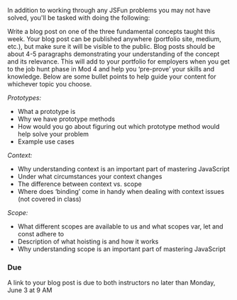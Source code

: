 In addition to working through any JSFun problems you may not have solved, you'll be tasked with doing the following:

Write a blog post on one of the three fundamental concepts taught this week. Your blog post can be published anywhere (portfolio site, medium, etc.), but make sure it will be visible to the public. Blog posts should be about 4-5 paragraphs demonstrating your understanding of the concept and its relevance. This will add to your portfolio for employers when you get to the job hunt phase in Mod 4 and help you ‘pre-prove’ your skills and knowledge. Below are some bullet points to help guide your content for whichever topic you choose.

*Prototypes:*
* What a prototype is
* Why we have prototype methods
* How would you go about figuring out which prototype method would help solve your problem
* Example use cases

*Context:*
* Why understanding context is an important part of mastering JavaScript
* Under what circumstances your context changes
* The difference between context vs. scope
* Where does ‘binding’ come in handy when dealing with context issues (not covered in class)

*Scope:*
* What different scopes are available to us and what scopes var, let and const adhere to
* Description of what hoisting is and how it works
* Why understanding scope is an important part of mastering JavaScript


### Due

A link to your blog post is due to both instructors no later than Monday, June 3 at 9 AM